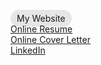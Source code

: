 <a style="padding: 5px 10px; background-color: rgb(230,230,230); border-radius: 15px;" onclick="window.location.href='https://samresume.com';"> My Website</a>
<br/>
<a href="aibysam.com/resume.pdf"> Online Resume </a>
<br/>
<a href="aibysam.com/resume.pdf"> Online Cover Letter </a>
<br/>
<a href="linkedin.com/in/aibysam.com"> LinkedIn </a>
<br/>

